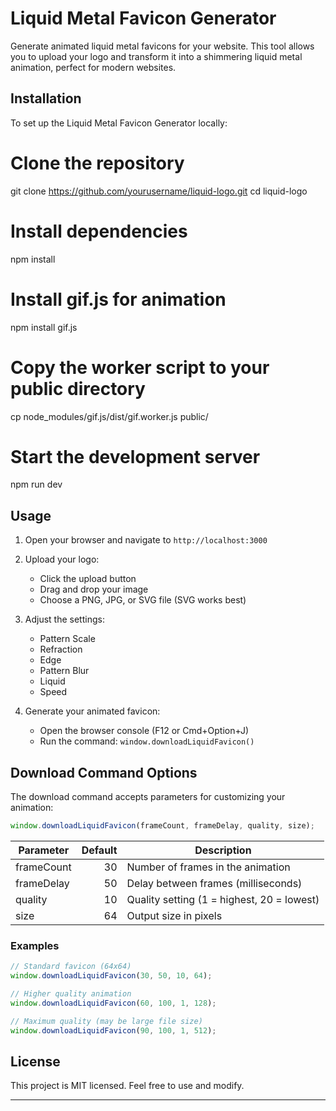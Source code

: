 # Liquid Metal Favicon Generator

Generate animated liquid metal favicons for your website. This tool allows you to upload your logo and transform it into a shimmering liquid metal animation, perfect for modern websites.

## Installation

To set up the Liquid Metal Favicon Generator locally:

# Clone the repository
git clone https://github.com/yourusername/liquid-logo.git
cd liquid-logo

# Install dependencies
npm install

# Install gif.js for animation
npm install gif.js

# Copy the worker script to your public directory
cp node_modules/gif.js/dist/gif.worker.js public/

# Start the development server
npm run dev

## Usage

1. Open your browser and navigate to `http://localhost:3000`

2. Upload your logo:
   - Click the upload button
   - Drag and drop your image
   - Choose a PNG, JPG, or SVG file (SVG works best)

3. Adjust the settings:
   - Pattern Scale
   - Refraction
   - Edge
   - Pattern Blur
   - Liquid
   - Speed

4. Generate your animated favicon:
   - Open the browser console (F12 or Cmd+Option+J)
   - Run the command: `window.downloadLiquidFavicon()`

## Download Command Options

The download command accepts parameters for customizing your animation:

```javascript
window.downloadLiquidFavicon(frameCount, frameDelay, quality, size);
```

| Parameter   | Default | Description                                |
|-------------|--------:|--------------------------------------------|
| frameCount  | 30      | Number of frames in the animation          |
| frameDelay  | 50      | Delay between frames (milliseconds)        |
| quality     | 10      | Quality setting (1 = highest, 20 = lowest) |
| size        | 64      | Output size in pixels                      |

### Examples

```javascript
// Standard favicon (64x64)
window.downloadLiquidFavicon(30, 50, 10, 64);

// Higher quality animation
window.downloadLiquidFavicon(60, 100, 1, 128);

// Maximum quality (may be large file size)
window.downloadLiquidFavicon(90, 100, 1, 512);
```

## License

This project is MIT licensed. Feel free to use and modify.

---

